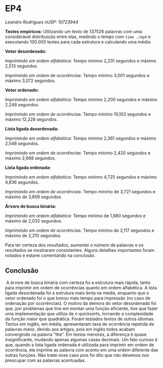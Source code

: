 # EP4

*Leandro Rodrigues*
*nUSP: 10723944*

**Testes empíricos:**
Utilizando um texto de 137526  palavras com uma considerável distribuição entre elas,  medindo o tempo com `time ./ep4` e executando 100.000 testes para cada estrutura e calculando uma média:

**Vetor desordenado:**

*Imprimindo em ordem alfabética:*  Tempo mínimo 2,231 segundos e  máximo 2,513 segundos.

*Imprimindo em ordem de ocorrências:* Tempo mínimo 3,001 segundos e máximo 3,072 segundos.



**Vetor ordenado:**

*Imprimindo em ordem alfabética:* Tempo mínimo 2,200 segundos e máximo 2,248 segundos.

*Imprimindo em ordem de ocorrências:*  Tempo mínimo 10,102 segundos e máximo 12,228 segundos.



**Lista ligada desordenada:**

*Imprimindo em ordem alfabética:* Tempo mínimo 2,361 segundos e máximo 2,548 segundos. 

*Imprimindo em ordem de ocorrências:* Tempo mínimo 2,420 segundos e máximo 2,668 segundos.



**Lista ligada ordenada:**

*Imprimindo em ordem alfabética:*  Tempo mínimo 4,725 segundos e máximo 4,836 segundos.

*Imprimindo em ordem de ocorrências:* Tempo mínimo de 3,721 segundos e máximo de 3,859 segundos.



**Árvore de busca binária:**

*Imprimindo em ordem alfabética:* Tempo mínimo de 1,880 segundos e máximo de 2,032 segundos.

*Imprimindo em ordem de ocorrências:* Tempo mínimo de 2,117 segundos e máximo de 2,210 segundos.



Para ter certeza dos resultados, aumentei o número de palavras e os resultados se mostraram consistentes. Alguns detalhes importantes foram notados e estarei comentando na conclusão.







## Conclusão

​	A árvore de busca binária com certeza foi a estrutura mais rápida, tanto para imprimir em ordem de ocorrências quanto em ordem alfabética.  A lista ligada desordenada foi a estrutura mais lenta na média, enquanto que o vetor ordenado foi o que tomou mais tempo para impressão (no caso de ordenação por ocorrências). O motivo da demora do vetor desordenado foi que, por problemas que tive em montar uma função eficiente, tive que fazer uma implementação que utiliza de *n* quicksorts, tornando a complexidade da função maior que quadrática. Foram testados textos de outros idiomas. Textos em inglês, em média, apresentaram taxa de ocorrência repetida de palavras maior, devido aos artigos, pois em inglês todos acabam convergindo na palavra "the". Em textos menores, a diferença é quase insignificante, mudando apenas algumas casas decimais. Um fato curioso é que, quando a lista ligada ordenada é utilizada para imprimir em ordem de ocorrência, ela imprime as palavra com acento em uma ordem diferente das outras funções. Não tratei esse caso pois foi dito que não devemos nos preocupar com as palavras acentuadas.